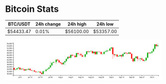# Bitcoin Stats

BTC/USDT|24h change|24h high|24h low|
|---|---|---|---|
|$54433.47|0.01%|$56100.00|$53357.00|

<img src="./chart.svg">
